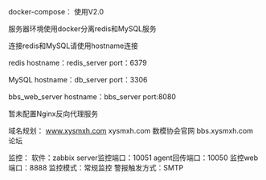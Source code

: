 docker-compose：
  使用V2.0

  服务器环境使用docker分离redis和MySQL服务

  连接redis和MySQL请使用hostname连接

  redis hostname：redis_server port：6379

  MySQL hostname：db_server port：3306

  bbs_web_server hostname：bbs_server port:8080

  暂未配置Nginx反向代理服务

域名规划：
  www.xysmxh.com  xysmxh.com 数模协会官网
  bbs.xysmxh.com  论坛
 
 
 监控：
  软件：zabbix
  server监控端口：10051
  agent回传端口：10050
  监控web端口：8888
  监控模式：常规监控
  警报触发方式：SMTP
  

